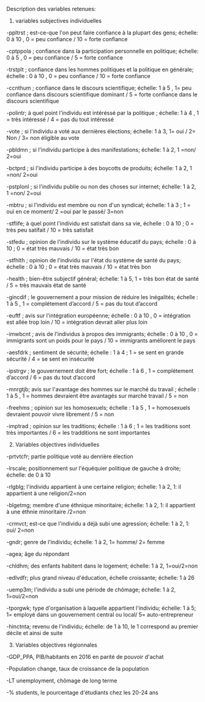 
Description des variables retenues:


1. variables subjectives individuelles


-ppltrst ; est-ce-que l'on peut faire confiance à la plupart des gens; échelle: 0 à 10 , 0 = peu confiance / 10 = forte confiance

-cptppola ; confiance dans la participation personnelle en politique; échelle: 0 à 5 , 0 = peu confiance / 5 = forte confiance

-trstplt ; confiance dans les hommes politiques et la politique en générale; échelle : 0 à 10 , 0 = peu confiance / 10 = forte confiance

-ccnthum ; confiance dans le discours scientifique;  échelle: 1 à 5 , 1= peu confiance dans discours scientifique dominant / 5 = forte confiance dans le discours scientifique

-polintr; à quel point l'individu est intéréssé par la politique ; échelle: 1 à 4 , 1 = très intéressé / 4 = pas du tout intéressé

-vote ; si l'individu a voté aux dernières élections; échelle: 1 à 3,  1= oui / 2= Non / 3= non éligible au vote

-pbldmn ; si l'individu participe à des manifestations; échelle: 1 à 2, 1 =non/ 2=oui

-bctprd ; si l'individu participe à des boycotts de produits; échelle: 1 à 2, 1 =non/ 2=oui

-pstplonl ; si l'individu publie ou non des choses sur internet; échelle: 1 à 2, 1 =non/ 2=oui

-mbtru ; si l'individu est membre ou non d'un syndicat; échelle: 1 à 3 ; 1 = oui en ce moment/ 2 =oui par le passé/ 3=non 

-stflife; à quel point l'individu est satisfait dans sa vie, échelle : 0 à 10 ; 0 = très peu satifait / 10 = très satisfait

-stfedu ; opinion de l'individu sur le système éducatif du pays; échelle : 0 à 10 ; 0 = état très mauvais / 10 = état très bon

-stfhlth ; opinion de l'individu sur l'état du système de santé du pays; échelle : 0 à 10 ; 0 = état très mauvais / 10 = état très bon

-health ; bien-être subjectif général; échelle: 1 à 5, 1 = très bon état de santé / 5 = très mauvais état de santé

-gincdif ; le gouvernement a pour mission de réduire les inégalités; échelle : 1 à 5 , 1 = complétement d’accord / 5 = pas du tout d’accord

-euftf ; avis sur l'intégration européenne; échelle : 0 à 10 , 0 = intégration est allée trop loin / 10 = intégration devrait aller plus loin

-imwbcnt ; avis de l'individus à propos des immigrants; échelle : 0 à 10 , 0 = immigrants sont un poids pour le pays / 10 = immigrants améliorent le pays

-aesfdrk ; sentiment de sécurité; échelle : 1 à 4 ; 1 = se sent en grande sécurité / 4 = se sent en insécurité

-ipstrgv ; le gouvernement doit être fort; échelle : 1 à 6 , 1 = complétement d’accord / 6 = pas du tout d’accord

-mnrgtjb; avis sur l'avantage des hommes sur le marché du travail ; échelle : 1 à 5 , 1 = hommes devraient être avantagés sur marché travail / 5 = non

-freehms ; opinion sur les homosexuels; échelle : 1 à 5 , 1 = homosexuels devraient pouvoir vivre librement / 5 = non

-imptrad ; opinion sur les traditions; échelle : 1 à 6 ; 1 = les traditions sont très importantes / 6 = les tradditions ne sont importantes



2. Variables objectives individuelles

-prtvtcfr; partie politique voté au denrière élection

-lrscale; positionnement sur l'équéquier politique de gauche à droite; échelle: de 0 à 10

-rlgblg; l'individu appartient à une certaine religion; échelle: 1 à 2, 1: il appartient à une religion/2=non

-blgetmg; membre d'une éthnique minoritaire;  échelle: 1 à 2, 1: il appartient à une éthnie minoritaire /2=non

-crmvct; est-ce que l'individu a déjà subi une agression; échelle: 1 à 2, 1: oui/ 2=non

-gndr; genre de l'individu; échelle: 1 à 2, 1= homme/ 2= femme

-agea; âge du répondant

-chldhm; des enfants habitent dans le logement;  échelle: 1 à 2, 1=oui/2=non

-edlvdfr; plus grand niveau d'éducation, échelle croissante; échelle: 1 à 26

-uemp3m; l'individu a subi une période de chômage; échelle: 1 à 2, 1=oui/2=non

-tporgwk; type d'organisation à laquelle  appartient l'individu; échelle: 1 à 5; 1= employé dans un gouvernement central ou local/ 5= auto-entrepreneur

-hinctnta; revenu de l'individu; échelle: de 1 à 10, le 1 correspond au premier décile et ainsi de suite

3. Variables objectives régionnales


-GDP_PPA, PIB/habitants en 2016 en parité de pouvoir d'achat

-Population change, taux de croissance de la population

-LT unemployment, chômage de long terme

-% students, le pourcentage d'étudiants chez les 20-24 ans
